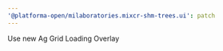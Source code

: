 ```yaml
---
'@platforma-open/milaboratories.mixcr-shm-trees.ui': patch
---
```


Use new Ag Grid Loading Overlay
